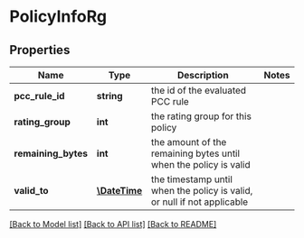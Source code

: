 # PolicyInfoRg

## Properties
Name | Type | Description | Notes
------------ | ------------- | ------------- | -------------
**pcc_rule_id** | **string** | the id of the evaluated PCC rule | 
**rating_group** | **int** | the rating group for this policy | 
**remaining_bytes** | **int** | the amount of the remaining bytes until when the policy is valid | 
**valid_to** | [**\DateTime**](\DateTime.md) | the timestamp until when the policy is valid, or null if not applicable | 

[[Back to Model list]](../README.md#documentation-for-models) [[Back to API list]](../README.md#documentation-for-api-endpoints) [[Back to README]](../README.md)


